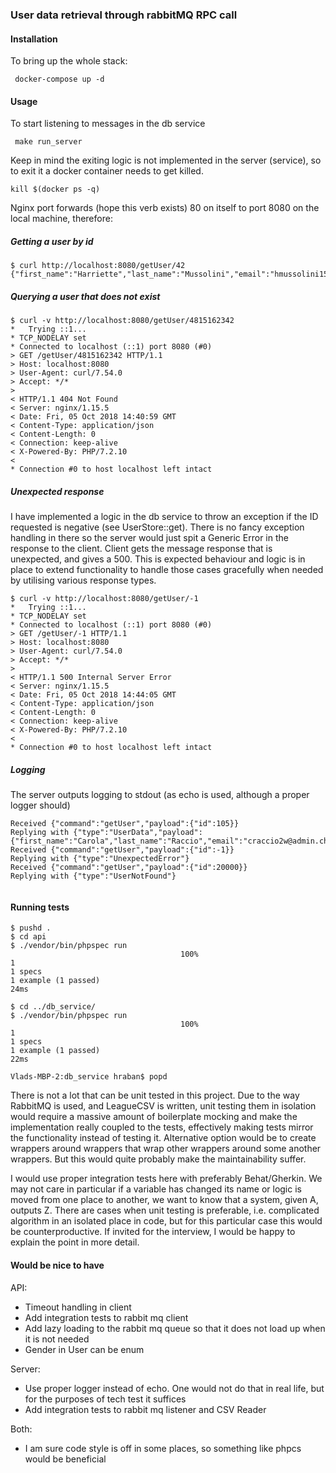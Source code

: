 ### User data retrieval through rabbitMQ RPC call

#### Installation

To bring up the whole stack:
```
 docker-compose up -d
```

#### Usage

To start listening to messages in the db service

```
 make run_server
```

Keep in mind the exiting logic is not implemented in the server (service),
so to exit it a docker container needs to get killed. 
```
kill $(docker ps -q)
```

Nginx port forwards (hope this verb exists) 80 on itself to port 8080 on the 
local machine, therefore:

##### Getting a user by id
```
$ curl http://localhost:8080/getUser/42
{"first_name":"Harriette","last_name":"Mussolini","email":"hmussolini15@npr.org","gender":"Female","ip_address":"81.79.116.50"}
```

##### Querying a user that does not exist
```
$ curl -v http://localhost:8080/getUser/4815162342
*   Trying ::1...
* TCP_NODELAY set
* Connected to localhost (::1) port 8080 (#0)
> GET /getUser/4815162342 HTTP/1.1
> Host: localhost:8080
> User-Agent: curl/7.54.0
> Accept: */*
>
< HTTP/1.1 404 Not Found
< Server: nginx/1.15.5
< Date: Fri, 05 Oct 2018 14:40:59 GMT
< Content-Type: application/json
< Content-Length: 0
< Connection: keep-alive
< X-Powered-By: PHP/7.2.10
<
* Connection #0 to host localhost left intact
```

##### Unexpected response

I have implemented a logic in the db service to throw an exception if the
ID requested is negative (see UserStore::get). There is no fancy exception 
handling in there so the server would just spit a Generic Error in the response 
to the client. Client gets the message response that is unexpected, and gives a 500.
This is expected behaviour and logic is in place to extend functionality to handle
those cases gracefully when needed by utilising various response types.

```
$ curl -v http://localhost:8080/getUser/-1
*   Trying ::1...
* TCP_NODELAY set
* Connected to localhost (::1) port 8080 (#0)
> GET /getUser/-1 HTTP/1.1
> Host: localhost:8080
> User-Agent: curl/7.54.0
> Accept: */*
>
< HTTP/1.1 500 Internal Server Error
< Server: nginx/1.15.5
< Date: Fri, 05 Oct 2018 14:44:05 GMT
< Content-Type: application/json
< Content-Length: 0
< Connection: keep-alive
< X-Powered-By: PHP/7.2.10
<
* Connection #0 to host localhost left intact
``` 

##### Logging
The server outputs logging to stdout (as echo is used, although a proper logger should)

```
Received {"command":"getUser","payload":{"id":105}}
Replying with {"type":"UserData","payload":{"first_name":"Carola","last_name":"Raccio","email":"craccio2w@admin.ch","gender":"Female","ip_address":"17.197.75.166"}}
Received {"command":"getUser","payload":{"id":-1}}
Replying with {"type":"UnexpectedError"}
Received {"command":"getUser","payload":{"id":20000}}
Replying with {"type":"UserNotFound"}


```

#### Running tests

```
$ pushd .
$ cd api
$ ./vendor/bin/phpspec run
                                      100%                                       1
1 specs
1 example (1 passed)
24ms

$ cd ../db_service/
$ ./vendor/bin/phpspec run
                                      100%                                       1
1 specs
1 example (1 passed)
22ms

Vlads-MBP-2:db_service hraban$ popd
```

There is not a lot that can be unit tested in this project. Due to the way
RabbitMQ is used, and LeagueCSV is written, unit testing them in isolation
would require a massive amount of boilerplate mocking and make the implementation
really coupled to the tests, effectively making tests mirror the functionality
instead of testing it. Alternative option would be to create wrappers around
wrappers that wrap other wrappers around some another wrappers. But this would
quite probably make the maintainability suffer.

I would use proper integration tests here with preferably Behat/Gherkin. We
may not care in particular if a variable has changed its name or logic
is moved from one place to another, we want to know that a system, given A,
outputs Z. There are cases when unit testing is preferable, i.e. complicated
algorithm in an isolated place in code, but for this particular case this would be 
counterproductive. If invited for the interview, I would be happy to explain
the point in more detail.

#### Would be nice to have

API:

- Timeout handling in client
- Add integration tests to rabbit mq client
- Add lazy loading to the rabbit mq queue so that it does not load up when it is not needed
- Gender in User can be enum

Server:
- Use proper logger instead of echo. One would not do that in real life, but for the purposes of tech test it suffices
- Add integration tests to rabbit mq listener and CSV Reader


Both:
- I am sure code style is off in some places, so something like phpcs would be 
beneficial 